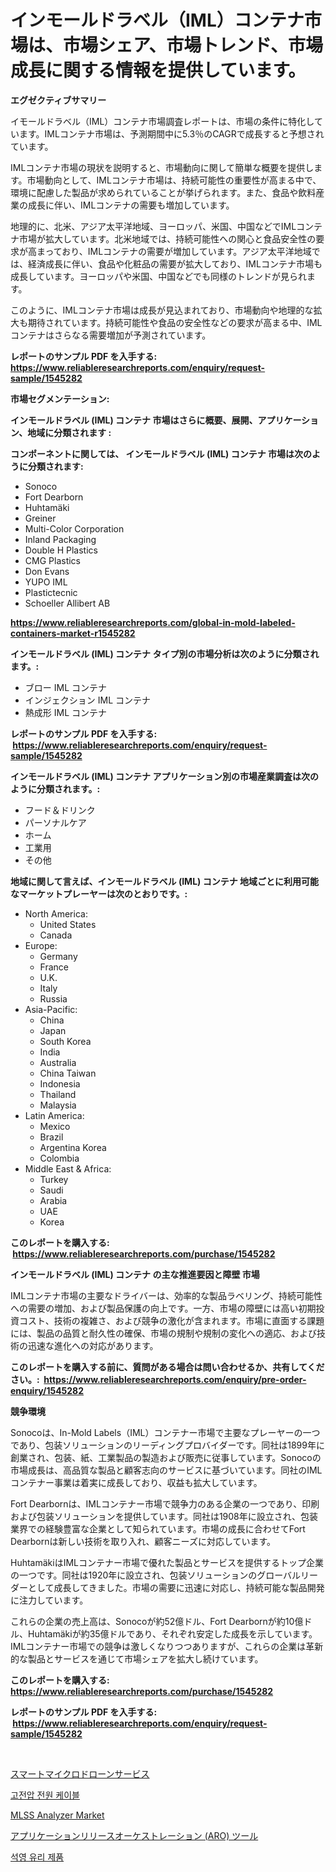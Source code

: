 <p><h1>インモールドラベル（IML）コンテナ市場は、市場シェア、市場トレンド、市場成長に関する情報を提供しています。</h1></p><p><strong>エグゼクティブサマリー</strong></p>
<p><p>イモールドラベル（IML）コンテナ市場調査レポートは、市場の条件に特化しています。IMLコンテナ市場は、予測期間中に5.3％のCAGRで成長すると予想されています。</p><p>IMLコンテナ市場の現状を説明すると、市場動向に関して簡単な概要を提供します。市場動向として、IMLコンテナ市場は、持続可能性の重要性が高まる中で、環境に配慮した製品が求められていることが挙げられます。また、食品や飲料産業の成長に伴い、IMLコンテナの需要も増加しています。</p><p>地理的に、北米、アジア太平洋地域、ヨーロッパ、米国、中国などでIMLコンテナ市場が拡大しています。北米地域では、持続可能性への関心と食品安全性の要求が高まっており、IMLコンテナの需要が増加しています。アジア太平洋地域では、経済成長に伴い、食品や化粧品の需要が拡大しており、IMLコンテナ市場も成長しています。ヨーロッパや米国、中国などでも同様のトレンドが見られます。</p><p>このように、IMLコンテナ市場は成長が見込まれており、市場動向や地理的な拡大も期待されています。持続可能性や食品の安全性などの要求が高まる中、IMLコンテナはさらなる需要増加が予測されています。</p></p>
<p><strong>レポートのサンプル PDF を入手する: <a href="https://www.reliableresearchreports.com/enquiry/request-sample/1545282">https://www.reliableresearchreports.com/enquiry/request-sample/1545282</a></strong></p>
<p><strong>市場セグメンテーション:</strong></p>
<p><strong> インモールドラベル (IML) コンテナ 市場はさらに概要、展開、アプリケーション、地域に分類されます :</strong></p>
<p><strong>コンポーネントに関しては、 インモールドラベル (IML) コンテナ 市場は次のように分類されます: &nbsp;</strong></p>
<p><ul><li>Sonoco</li><li>Fort Dearborn</li><li>Huhtamäki</li><li>Greiner</li><li>Multi-Color Corporation</li><li>Inland Packaging</li><li>Double H Plastics</li><li>CMG Plastics</li><li>Don Evans</li><li>YUPO IML</li><li>Plastictecnic</li><li>Schoeller Allibert AB</li></ul></p>
<p><strong><a href="https://www.reliableresearchreports.com/global-in-mold-labeled-containers-market-r1545282">https://www.reliableresearchreports.com/global-in-mold-labeled-containers-market-r1545282</a></strong></p>
<p><strong> インモールドラベル (IML) コンテナ タイプ別の市場分析は次のように分類されます。:</strong></p>
<p><ul><li>ブロー IML コンテナ</li><li>インジェクション IML コンテナ</li><li>熱成形 IML コンテナ</li></ul></p>
<p><strong>レポートのサンプル PDF を入手する: &nbsp;<a href="https://www.reliableresearchreports.com/enquiry/request-sample/1545282">https://www.reliableresearchreports.com/enquiry/request-sample/1545282</a></strong></p>
<p><strong> インモールドラベル (IML) コンテナ アプリケーション別の市場産業調査は次のように分類されます。:</strong></p>
<p><ul><li>フード＆ドリンク</li><li>パーソナルケア</li><li>ホーム</li><li>工業用</li><li>その他</li></ul></p>
<p><strong>地域に関して言えば、インモールドラベル (IML) コンテナ 地域ごとに利用可能なマーケットプレーヤーは次のとおりです。:</strong></p>
<p><ul>
    <li>
        North America:
        <ul>
            <li>United States</li>
            <li>Canada</li>
        </ul>
    </li>
    <li>
        Europe:
        <ul>
            <li>Germany</li>
            <li>France</li>
            <li>U.K.</li>
            <li>Italy</li>
            <li>Russia</li>
        </ul>
    </li>
    <li>
        Asia-Pacific:
        <ul>
            <li>China</li>
            <li>Japan</li>
            <li>South Korea</li>
            <li>India</li>
            <li>Australia</li>
            <li>China Taiwan</li>
            <li>Indonesia</li>
            <li>Thailand</li>
            <li>Malaysia</li>
        </ul>
    </li>
    <li>
        Latin America:
        <ul>
            <li>Mexico</li>
            <li>Brazil</li>
            <li>Argentina Korea</li>
            <li>Colombia</li>
        </ul>
    </li>
    <li>
        Middle East & Africa:
        <ul>
            <li>Turkey</li>
            <li>Saudi</li>
            <li>Arabia</li>
            <li>UAE</li>
            <li>Korea</li>
        </ul>
    </li>
    </ul></p>
<p><strong>このレポートを購入する: &nbsp;<a href="https://www.reliableresearchreports.com/purchase/1545282">https://www.reliableresearchreports.com/purchase/1545282</a></strong></p>
<p><strong>インモールドラベル (IML) コンテナ の主な推進要因と障壁 市場</strong></p>
<p><p>IMLコンテナ市場の主要なドライバーは、効率的な製品ラベリング、持続可能性への需要の増加、および製品保護の向上です。一方、市場の障壁には高い初期投資コスト、技術の複雑さ、および競争の激化が含まれます。市場に直面する課題には、製品の品質と耐久性の確保、市場の規制や規制の変化への適応、および技術の迅速な進化への対応があります。</p></p>
<p><strong>このレポートを購入する前に、質問がある場合は問い合わせるか、共有してください。:&nbsp; <a href="https://www.reliableresearchreports.com/enquiry/pre-order-enquiry/1545282">https://www.reliableresearchreports.com/enquiry/pre-order-enquiry/1545282</a></strong></p>
<p><strong>競争環境</strong></p>
<p><p>Sonocoは、In-Mold Labels（IML）コンテナー市場で主要なプレーヤーの一つであり、包装ソリューションのリーディングプロバイダーです。同社は1899年に創業され、包装、紙、工業製品の製造および販売に従事しています。Sonocoの市場成長は、高品質な製品と顧客志向のサービスに基づいています。同社のIMLコンテナー事業は着実に成長しており、収益も拡大しています。</p><p>Fort Dearbornは、IMLコンテナー市場で競争力のある企業の一つであり、印刷および包装ソリューションを提供しています。同社は1908年に設立され、包装業界での経験豊富な企業として知られています。市場の成長に合わせてFort Dearbornは新しい技術を取り入れ、顧客ニーズに対応しています。</p><p>HuhtamäkiはIMLコンテナー市場で優れた製品とサービスを提供するトップ企業の一つです。同社は1920年に設立され、包装ソリューションのグローバルリーダーとして成長してきました。市場の需要に迅速に対応し、持続可能な製品開発に注力しています。</p><p>これらの企業の売上高は、Sonocoが約52億ドル、Fort Dearbornが約10億ドル、Huhtamäkiが約35億ドルであり、それぞれ安定した成長を示しています。IMLコンテナー市場での競争は激しくなりつつありますが、これらの企業は革新的な製品とサービスを通じて市場シェアを拡大し続けています。</p></p>
<p><strong>このレポートを購入する: &nbsp; <a href="https://www.reliableresearchreports.com/purchase/1545282">https://www.reliableresearchreports.com/purchase/1545282</a></strong></p>
<p><strong>レポートのサンプル PDF を入手する: &nbsp;<a href="https://www.reliableresearchreports.com/enquiry/request-sample/1545282">https://www.reliableresearchreports.com/enquiry/request-sample/1545282</a></strong><strong></strong></p>
<p>&nbsp;</p>
<p><p><a href="https://github.com/Sophiaard2003/Market-Research-Report-List-1/blob/main/543101391292.md">スマートマイクロドローンサービス</a></p><p><a href="https://github.com/Gregost89076vddcv/Market-Research-Report-List-1/blob/main/951566084657.md">고전압 전원 케이블</a></p><p><a href="https://github.com/ruddyyedelwadw/Market-Research-Report-List-2/blob/main/mlss-analyzer-market.md">MLSS Analyzer Market</a></p><p><a href="https://github.com/luffiazaza/Market-Research-Report-List-1/blob/main/720105991805.md">アプリケーションリリースオーケストレーション (ARO) ツール</a></p><p><a href="https://github.com/dollarearner151/Market-Research-Report-List-1/blob/main/426778784658.md">석영 유리 제품</a></p></p>